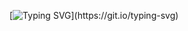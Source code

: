 [![Typing SVG](https://readme-typing-svg.herokuapp.com?size=32&duration=2000&color=3FF7D9A1&background=68FFE700&vCenter=true&width=800&lines=HI!;Welcome+to+Domnavich+Evgeniy+GitHub+repository!)](https://git.io/typing-svg)



